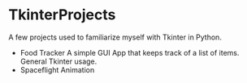 # TkinterProjects

A few projects used to familiarize myself with Tkinter in Python.

* Food Tracker
  A simple GUI App that keeps track of a list of items. General Tkinter usage.
* Spaceflight Animation
